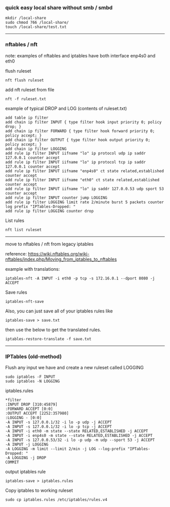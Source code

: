 ### quick easy local share without smb / smbd

```
mkdir /local-share
sudo chmod 766 /local-share/
touch /local-share/test.txt
```
---

### nftables / nft

note: examples of nftables and iptables have both interface enp4s0 and eth0 


flush ruleset

```
nft flush ruleset
```

add nft ruleset from file

```
nft -f ruleset.txt
```

example of typical DROP and LOG (contents of ruleset.txt)

```
add table ip filter
add chain ip filter INPUT { type filter hook input priority 0; policy drop; }
add chain ip filter FORWARD { type filter hook forward priority 0; policy accept; }
add chain ip filter OUTPUT { type filter hook output priority 0; policy accept; }
add chain ip filter LOGGING
add rule ip filter INPUT iifname "lo" ip protocol udp ip saddr 127.0.0.1 counter accept
add rule ip filter INPUT iifname "lo" ip protocol tcp ip saddr 127.0.0.1 counter accept
add rule ip filter INPUT iifname "enp4s0" ct state related,established counter accept
add rule ip filter INPUT iifname "eth0" ct state related,established counter accept
add rule ip filter INPUT iifname "lo" ip saddr 127.0.0.53 udp sport 53 counter accept
add rule ip filter INPUT counter jump LOGGING
add rule ip filter LOGGING limit rate 2/minute burst 5 packets counter log prefix "IPTables-Dropped: "
add rule ip filter LOGGING counter drop
```

List rules

```
nft list ruleset
```

---

move to nftables / nft from legacy iptables

reference: https://wiki.nftables.org/wiki-nftables/index.php/Moving_from_iptables_to_nftables

example with translations:

```
iptables-nft -A INPUT -i eth0 -p tcp -s 172.16.0.1 --dport 8080 -j ACCEPT
```


Save rules

```
iptables-nft-save
```

Also, you can just save all of your iptables rules like 

```
iptables-save > save.txt
``` 

then use the below to get the translated rules.

```
iptables-restore-translate -f save.txt
```


---

### IPTables (old-method)

Flush any input we have and create a new ruleset called LOGGING

```
sudo iptables -F INPUT
sudo iptables -N LOGGING
```

iptables.rules

```
*filter
:INPUT DROP [310:45879]
:FORWARD ACCEPT [0:0]
:OUTPUT ACCEPT [2252:357980]
:LOGGING - [0:0]
-A INPUT -s 127.0.0.1/32 -i lo -p udp -j ACCEPT
-A INPUT -s 127.0.0.1/32 -i lo -p tcp -j ACCEPT
-A INPUT -i eth0 -m state --state RELATED,ESTABLISHED -j ACCEPT
-A INPUT -i enp4s0 -m state --state RELATED,ESTABLISHED -j ACCEPT
-A INPUT -s 127.0.0.53/32 -i lo -p udp -m udp --sport 53 -j ACCEPT
-A INPUT -j LOGGING
-A LOGGING -m limit --limit 2/min -j LOG --log-prefix "IPTables-Dropped: "
-A LOGGING -j DROP
COMMIT
```

output iptables rule

```
iptables-save > iptables.rules
```

Copy iptables to working ruleset

```
sudo cp iptables.rules /etc/iptables/rules.v4
```

